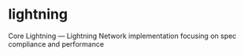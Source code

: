 # lightning
Core Lightning — Lightning Network implementation focusing on spec compliance and performance
